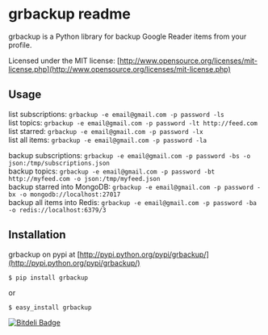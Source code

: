# grbackup readme
grbackup is a Python library for backup Google Reader items from your profile.

Licensed under the MIT license: [http://www.opensource.org/licenses/mit-license.php](http://www.opensource.org/licenses/mit-license.php)


## Usage

list subscriptions: `grbackup -e email@gmail.com -p password -ls`  
list topics: `grbackup -e email@gmail.com -p password -lt http://feed.com`  
list starred: `grbackup -e email@gmail.com -p password -lx`  
list all items: `grbackup -e email@gmail.com -p password -la`  


backup subscriptions: `grbackup -e email@gmail.com -p password -bs -o json:/tmp/subscriptions.json`  
backup topics: `grbackup -e email@gmail.com -p password -bt http://myfeed.com -o json:/tmp/myfeed.json`  
backup starred into MongoDB: `grbackup -e email@gmail.com -p password -bx -o mongodb://localhost:27017`  
backup all items into Redis: `grbackup -e email@gmail.com -p password -ba -o redis://localhost:6379/3`  

## Installation

grbackup on pypi at [http://pypi.python.org/pypi/grbackup/](http://pypi.python.org/pypi/grbackup/)

    $ pip install grbackup

or 

    $ easy_install grbackup



[![Bitdeli Badge](https://d2weczhvl823v0.cloudfront.net/wistful/grbackup/trend.png)](https://bitdeli.com/free "Bitdeli Badge")

